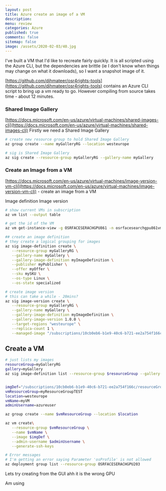 ```yaml
---
layout: post
title: Azure create an image of a VM
description: 
menu: review
categories: Azure 
published: true 
comments: false     
sitemap: false
image: /assets/2020-02-03/40.jpg
---
```


<!-- [![Bitcoin logo](/assets/2021-02-19/bitcoin.svg "Bitcoin"){:width="500px"}](/assets/2021-02-19/bitcoin.svg) -->

I've built a VM that I'd like to recreate fairly quickly. It is all scripted using the Azure CLI, but the dependencies are brittle (ie I don't know when things may change on what it downloads), so I want a snapshot image of it.

[https://github.com/djhmateer/osr4rights-tools](https://github.com/djhmateer/osr4rights-tools) contains an Azure CLI script to bring up a vm ready to go. However compiling from source takes time - about 12 minutes.

### Shared Image Gallery
[https://docs.microsoft.com/en-us/azure/virtual-machines/shared-images-cli](https://docs.microsoft.com/en-us/azure/virtual-machines/shared-images-cli) Firstly we need a Shared Image Gallery

```bash
# create new resource group to hold Shared Image Gallery
az group create --name myGalleryRG --location westeurope

# sig is Shared Image Gallery
az sig create --resource-group myGalleryRG --gallery-name myGallery
```

### Create an Image from a VM
[https://docs.microsoft.com/en-us/azure/virtual-machines/image-version-vm-cli](https://docs.microsoft.com/en-us/azure/virtual-machines/image-version-vm-cli) - create an image from a VM


Image definition
Image version

```bash
# show current VMs in subscription
az vm list --output table

# get the id of the VM
az vm get-instance-view -g OSRFACESERACHGPU861 -n osrfacesearchgpu861vm --query id

## create an image definition
# they create a logical grouping for images
az sig image-definition create \
   --resource-group myGalleryRG \
   --gallery-name myGallery \
   --gallery-image-definition myImageDefinition \
   --publisher myPublisher \
   --offer myOffer \
   --sku mySKU \
   --os-type Linux \
   --os-state specialized

# create image version
# this can take a while - 20mins?
az sig image-version create \
   --resource-group myGalleryRG \
   --gallery-name myGallery \
   --gallery-image-definition myImageDefinition \
   --gallery-image-version 1.0.0 \
   --target-regions "westeurope" \
   --replica-count 1 \
   --managed-image "/subscriptions/10cb0eb6-b1e9-40c6-b721-ee2a754f166c/resourceGroups/OSRFACESERACHGPU861/providers/Microsoft.Compute/virtualMachines/osrfacesearchgpu861vm"

```

## Create a VM

```bash
# just lists my images
resourceGroup=myGalleryRG
gallery=myGallery
az sig image-definition list --resource-group $resourceGroup --gallery-name $gallery --query "[].[name, id]" --output tsv


imgDef="/subscriptions/10cb0eb6-b1e9-40c6-b721-ee2a754f166c/resourceGroups/myGalleryRG/providers/Microsoft.Compute/galleries/myGallery/images/myImageDefinition"
vmResourceGroup=myResourceGroupTEST
location=westeurope
vmName=myVM
adminUsername=azureuser

az group create --name $vmResourceGroup --location $location

az vm create\
   --resource-group $vmResourceGroup \
   --name $vmName \
   --image $imgDef \
   --admin-username $adminUsername \
   --generate-ssh-keys

# Error messages
# I'm getting an error saying Parameter 'osProfile' is not allowed
az deployment group list --resource-group OSRFACESERACHGPU203

```

Lets try creating from the GUI
  ahh it is the wrong GPU

Am using
